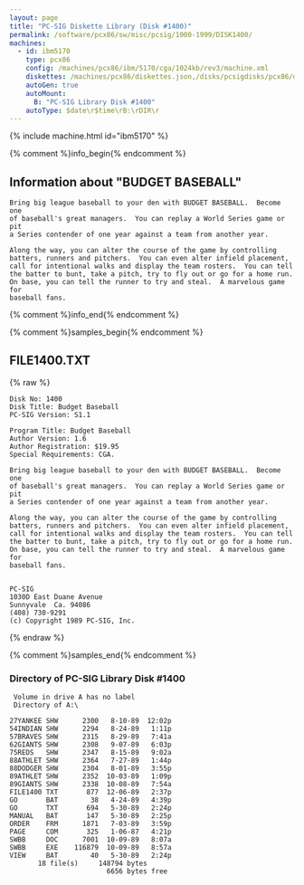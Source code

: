 ```yaml
---
layout: page
title: "PC-SIG Diskette Library (Disk #1400)"
permalink: /software/pcx86/sw/misc/pcsig/1000-1999/DISK1400/
machines:
  - id: ibm5170
    type: pcx86
    config: /machines/pcx86/ibm/5170/cga/1024kb/rev3/machine.xml
    diskettes: /machines/pcx86/diskettes.json,/disks/pcsigdisks/pcx86/diskettes.json
    autoGen: true
    autoMount:
      B: "PC-SIG Library Disk #1400"
    autoType: $date\r$time\rB:\rDIR\r
---
```


{% include machine.html id="ibm5170" %}

{% comment %}info_begin{% endcomment %}

## Information about "BUDGET BASEBALL"

    Bring big league baseball to your den with BUDGET BASEBALL.  Become one
    of baseball's great managers.  You can replay a World Series game or pit
    a Series contender of one year against a team from another year.
    
    Along the way, you can alter the course of the game by controlling
    batters, runners and pitchers.  You can even alter infield placement,
    call for intentional walks and display the team rosters.  You can tell
    the batter to bunt, take a pitch, try to fly out or go for a home run.
    On base, you can tell the runner to try and steal.  A marvelous game for
    baseball fans.
{% comment %}info_end{% endcomment %}

{% comment %}samples_begin{% endcomment %}

## FILE1400.TXT

{% raw %}
```
Disk No: 1400
Disk Title: Budget Baseball
PC-SIG Version: S1.1

Program Title: Budget Baseball
Author Version: 1.6
Author Registration: $19.95
Special Requirements: CGA.

Bring big league baseball to your den with BUDGET BASEBALL.  Become one
of baseball's great managers.  You can replay a World Series game or pit
a Series contender of one year against a team from another year.

Along the way, you can alter the course of the game by controlling
batters, runners and pitchers.  You can even alter infield placement,
call for intentional walks and display the team rosters.  You can tell
the batter to bunt, take a pitch, try to fly out or go for a home run.
On base, you can tell the runner to try and steal.  A marvelous game for
baseball fans.


PC-SIG
1030D East Duane Avenue
Sunnyvale  Ca. 94086
(408) 730-9291
(c) Copyright 1989 PC-SIG, Inc.
```
{% endraw %}

{% comment %}samples_end{% endcomment %}

### Directory of PC-SIG Library Disk #1400

     Volume in drive A has no label
     Directory of A:\

    27YANKEE SHW      2300   8-10-89  12:02p
    54INDIAN SHW      2294   8-24-89   1:11p
    57BRAVES SHW      2315   8-29-89   7:41a
    62GIANTS SHW      2308   9-07-89   6:03p
    75REDS   SHW      2347   8-15-89   9:02a
    88ATHLET SHW      2364   7-27-89   1:44p
    88DODGER SHW      2304   8-01-89   3:55p
    89ATHLET SHW      2352  10-03-89   1:09p
    89GIANTS SHW      2338  10-08-89   7:54a
    FILE1400 TXT       877  12-06-89   2:37p
    GO       BAT        38   4-24-89   4:39p
    GO       TXT       694   5-30-89   2:24p
    MANUAL   BAT       147   5-30-89   2:25p
    ORDER    FRM      1871   7-03-89   3:59p
    PAGE     COM       325   1-06-87   4:21p
    SWBB     DOC      7001  10-09-89   8:07a
    SWBB     EXE    116879  10-09-89   8:57a
    VIEW     BAT        40   5-30-89   2:24p
           18 file(s)     148794 bytes
                            6656 bytes free
